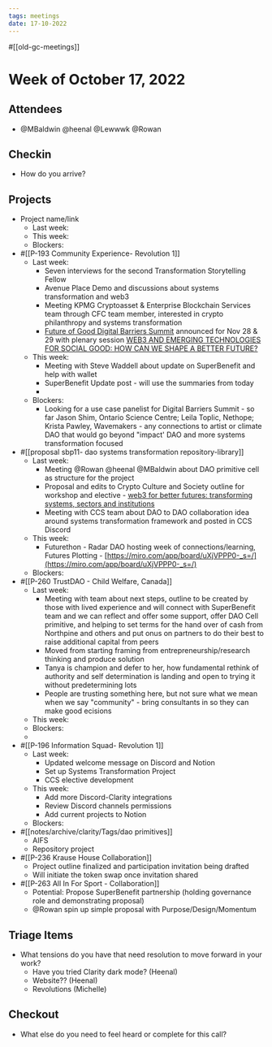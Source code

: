 ```yaml
---
tags: meetings
date: 17-10-2022
---
```

#[[old-gc-meetings]] 
# Week of October 17, 2022

## Attendees
- @MBaldwin @heenal @Lewwwk @Rowan  

## Checkin
- How do you arrive?

## Projects
- Project name/link
	- Last week:
	- This week:
	- Blockers:
- #[[P-193 Community Experience- Revolution 1]] 
	- Last week:
		- Seven interviews for the second Transformation Storytelling Fellow 
		- Avenue Place Demo and discussions about systems transformation and web3
		- Meeting KPMG Cryptoasset & Enterprise Blockchain Services team through CFC team member, interested in crypto philanthropy and systems transformation 
		- [Future of Good Digital Barriers Summit](https://futureofgood.co/digital-summit-2022/) announced for Nov 28 & 29 with plenary session [WEB3 AND EMERGING TECHNOLOGIES FOR SOCIAL GOOD: HOW CAN WE SHAPE A BETTER FUTURE?](https://futureofgood.co/digital-summit-2022/)
	- This week:
		- Meeting with Steve Waddell about update on SuperBenefit and help with wallet
		- SuperBenefit Update post - will use the summaries from today
		- 
	- Blockers:
		- Looking for a use case panelist for Digital Barriers Summit - so far Jason Shim, Ontario Science Centre; Leila Toplic, Nethope; Krista Pawley, Wavemakers - any connections to artist or climate DAO that would go beyond "impact' DAO and more systems transformation focused 
- #[[proposal sbp11- dao systems transformation repository-library]] 
	- Last week:
		- Meeting @Rowan  @heenal  @MBaldwin about DAO primitive cell as structure for the project
		- Proposal and edits to Crypto Culture and Society outline for workshop and elective - [web3 for better futures: transforming systems, sectors and institutions ](https://docs.google.com/document/d/1LrV9qFWpQA9qfHQSZN08RIWaoATnFg-eGSU9PeXGrvA/edit)
		- Meeting with CCS team about DAO to DAO collaboration idea around systems transformation framework and posted in CCS Discord
	- This week:
		- Futurethon - Radar DAO hosting week of connections/learning, Futures Plotting - [https://miro.com/app/board/uXjVPPP0-_s=/](https://miro.com/app/board/uXjVPPP0-_s=/) 
	- Blockers:
- #[[P-260 TrustDAO - Child Welfare, Canada]] 
	- Last week:
		- Meeting with team about next steps, outline to be created by those with lived experience and will connect with SuperBenefit team and we can reflect and offer some support, offer DAO Cell primitive, and helping to set terms for the hand over of cash from Northpine and others and put onus on partners to do their best to raise additional capital from peers
		- Moved from starting framing from entrepreneurship/research thinking and produce solution
		- Tanya is champion and defer to her, how fundamental rethink of authority and self determination is landing and open to trying it without predetermining lots
		- People are trusting something here, but not sure what we mean when we say "community" - bring consultants in so they can make good ecisions 
	- This week:
	- Blockers:
	- 
- #[[P-196 Information Squad- Revolution 1]] 
	- Last week:
		- Updated welcome message on Discord and Notion
		- Set up Systems Transformation Project
		- CCS elective development
	- This week:
		- Add more Discord-Clarity integrations
		- Review Discord channels permissions
		- Add current projects to Notion
	- Blockers:
- #[[notes/archive/clarity/Tags/dao primitives]] 
	- AIFS 
	- Repository project 
- #[[P-236 Krause House Collaboration]]
	- Project outline finalized and participation invitation being drafted
	-  Will initiate the token swap once invitation shared
- #[[P-263 All In For Sport - Collaboration]]
	- Potential: Propose SuperBenefit partnership (holding governance role and demonstrating proposal) 
	- @Rowan  spin up simple proposal with Purpose/Design/Momentum

## Triage Items
- What tensions do you have that need resolution to move forward in your work?
	- Have you tried Clarity dark mode? (Heenal)
	- Website?? (Heenal)
	- Revolutions (Michelle)

## Checkout
- What else do you need to feel heard or complete for this call?

